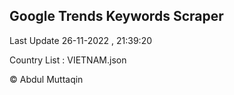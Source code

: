 

## Google Trends Keywords Scraper 
 
Last Update 26-11-2022 , 21:39:20

Country List :
VIETNAM.json



© Abdul Muttaqin 
